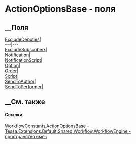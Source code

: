 # ActionOptionsBase - поля
##  __Поля
[ExcludeDeputies](F_Tessa_Extensions_Default_Shared_Workflow_WorkflowEngine_WorkflowConstants_ActionOptionsBase_ExcludeDeputies.htm)|  
---|---  
[ExcludeSubscribers](F_Tessa_Extensions_Default_Shared_Workflow_WorkflowEngine_WorkflowConstants_ActionOptionsBase_ExcludeSubscribers.htm)|  
[Notification](F_Tessa_Extensions_Default_Shared_Workflow_WorkflowEngine_WorkflowConstants_ActionOptionsBase_Notification.htm)|  
[NotificationScript](F_Tessa_Extensions_Default_Shared_Workflow_WorkflowEngine_WorkflowConstants_ActionOptionsBase_NotificationScript.htm)|  
[Option](F_Tessa_Extensions_Default_Shared_Workflow_WorkflowEngine_WorkflowConstants_ActionOptionsBase_Option.htm)|  
[Order](F_Tessa_Extensions_Default_Shared_Workflow_WorkflowEngine_WorkflowConstants_ActionOptionsBase_Order.htm)|  
[Script](F_Tessa_Extensions_Default_Shared_Workflow_WorkflowEngine_WorkflowConstants_ActionOptionsBase_Script.htm)|  
[SendToAuthor](F_Tessa_Extensions_Default_Shared_Workflow_WorkflowEngine_WorkflowConstants_ActionOptionsBase_SendToAuthor.htm)|  
[SendToPerformer](F_Tessa_Extensions_Default_Shared_Workflow_WorkflowEngine_WorkflowConstants_ActionOptionsBase_SendToPerformer.htm)|  
## __См. также
#### Ссылки
[WorkflowConstants.ActionOptionsBase -
](T_Tessa_Extensions_Default_Shared_Workflow_WorkflowEngine_WorkflowConstants_ActionOptionsBase.htm)
[Tessa.Extensions.Default.Shared.Workflow.WorkflowEngine - пространство
имён](N_Tessa_Extensions_Default_Shared_Workflow_WorkflowEngine.htm)
